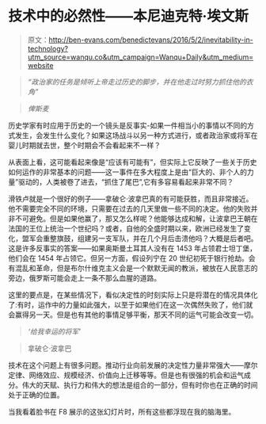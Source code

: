 # 技术中的必然性——本尼迪克特·埃文斯

> 原文：<http://ben-evans.com/benedictevans/2016/5/2/inevitability-in-technology?utm_source=wanqu.co&utm_campaign=Wanqu+Daily&utm_medium=website>

> *“政治家的任务是倾听上帝走过历史的脚步，并在他走过时努力抓住他的衣角”*

> *俾斯麦*

历史学家有时应用于历史的一个镜头是反事实-如果一件相当小的事情以不同的方式发生，会发生什么变化？如果这场战斗以另一种方式进行，或者政治家或将军在婴儿时期就去世，整个时期会不会看起来不一样？

从表面上看，这可能看起来像是“应该有可能有”，但实际上它反映了一些关于历史如何运作的非常基本的问题——这一事件在多大程度上是由“巨大的、非个人的力量”驱动的，人类被卷了进去，“抓住了尾巴”,它有多容易看起来非常不同？

滑铁卢就是一个很好的例子——拿破仑·波拿巴真的有可能获胜，而且非常接近。他不需要完全不同的环境，只需要在过去的几天里做一些不同的决定。他的失败并非不可避免。但是如果他赢了，那又怎么样呢？他能够达成和解，让波拿巴王朝在法国的王位上统治一个世纪吗？或者，自他的全盛时期以来，欧洲已经发生了变化，盟军会重整旗鼓，组建另一支军队，并在几个月后击溃他吗？大概是后者吧。这是许多反事实的答案——如果奥斯曼土耳其人没有在 1453 年占领君士坦丁堡，他们会在 1454 年占领它。但另一方面，假设列宁在 20 世纪初死于银行抢劫。会有混乱和革命，但是布尔什维克主义会是一个默默无闻的教派，被放在人民意志的旁边，俄罗斯可能会走上一条不那么血腥的道路。

这里的要点是，在某些情况下，看似决定性的时刻实际上只是将潜在的情况具体化了:有时，运作中的力量如此强大，以至于如果他们在这一次偶然失败了，他们就会赢得另一天。但是也有其他的事情足够平衡，那天不同的运气可能会改变一切。

> *‘给我幸运的将军’*

> 拿破仑·波拿巴

技术在这个问题上有很多问题。推动行业向前发展的决定性力量非常强大——摩尔定律、网络效应、规模经济、价值向上迁移等等。但是也有很强的机会和运气成分。伟大的天赋、执行力和伟大的想法是组合的一部分，但有时你也在正确的时间处于正确的位置。

当我看着脸书在 F8 展示的这张幻灯片时，所有这些都浮现在我的脑海里。